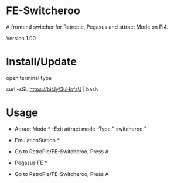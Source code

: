 # FE-Switcheroo
A frontend switcher for Retropie, Pegasus and attract Mode on Pi4.

Version 1.00

# Install/Update 
open terminal type

curl -sSL https://bit.ly/3uHofsU | bash

# Usage
* Attract Mode *
-Exit attract mode
-Type " switcheroo "

* EmulationStation *
- Go to RetroPie/FE-Switcheroo, Press A

* Pegasus FE *
- Go to RetroPie/FE-Switcheroo, Press A
